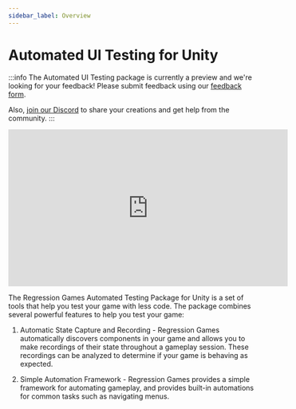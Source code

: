 ```yaml
---
sidebar_label: Overview
---
```


# Automated UI Testing for Unity


:::info
The Automated UI Testing package is currently a preview and we're looking for your feedback!
Please submit feedback using our [feedback form](https://d7y6yysps34.typeform.com/to/o8U6FGtO).

Also, [join our Discord](https://discord.gg/925SYVse2H) to share your creations and get help from the community.
:::

<iframe width="560" height="315" src="https://www.youtube.com/embed/XMkOYYBkPwE?si=k9tq5YhHT53KG49p" title="YouTube video player" frameborder="0" allow="accelerometer; autoplay; clipboard-write; encrypted-media; gyroscope; picture-in-picture; web-share" allowfullscreen></iframe>

The Regression Games Automated Testing Package for Unity is a set of tools that help you test your game with less code. The package combines several powerful features to help you test your game:

1. Automatic State Capture and Recording - Regression Games automatically discovers components in your game and allows you to make recordings of their state throughout a gameplay session. These recordings can be analyzed to determine if your game is behaving as expected.

1. Simple Automation Framework - Regression Games provides a simple framework for automating gameplay, and provides built-in automations for common tasks such as navigating menus.